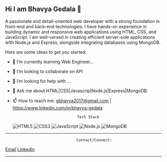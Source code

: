 ## Hi I am Bhavya Gedala 👋

A passionate and detail-oriented web developer with a strong foundation in front-end and back-end technologies. I have hands-on experience in building dynamic and responsive web applications using HTML, CSS, and JavaScript. I am well-versed in creating efficient server-side applications with Node.js and Express, alongside integrating databases using MongoDB.

Here are some ideas to get you started:

- 🌱 I’m currently learning Web Engineer...
- 👯 I’m looking to collaborate on API
- 🤔 I’m looking for help with ...
- 💬 Ask me about HTML|CSS|Javascrip|Node.js|Express|MongoDB.
- 📫 How to reach me: gbhavya2017@gmail.com | https://www.linkedin.com/in/bhavya-gedala


                                   Tech Stack

  ![HTML5](https://img.shields.io/badge/HTML5-E34F26?style=for-the-badge&logo=html5&logoColor=white)
   ![CSS3](https://img.shields.io/badge/CSS3-1572B6?style=for-the-badge&logo=css3&logoColor=white)
   ![JavaScript](https://img.shields.io/badge/JavaScript-F7DF1E?style=for-the-badge&logo=javascript&logoColor=white)
   ![Node.js](https://img.shields.io/badge/Node.js-339933?style=for-the-badge&logo=node.js&logoColor=white)
  ![MongoDB](https://img.shields.io/badge/MongoDB-47A248?style=for-the-badge&logo=mongodb&logoColor=white)

------------------------------------------------------------------------------------------------
                                    Contact/Connect:
[Email](gbhavya2017@gmail.com) [LinkedIn](https://www.linkedin.com/in/bhavya-gedala/)

------------------------------------------------------------------------------------------------





